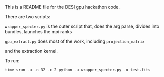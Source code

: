 This is a README file for the DESI gpu hackathon code.

There are two scripts:

`wrapper_specter.py` is the outer script that, does the arg parse, divides into bundles,
launches the mpi ranks

`gpu_extract.py` does most of the work, including `projection_matrix`

and the extraction kernel.

To run: 

`time srun -u -n 32 -c 2 python -u wrapper_specter.py -o test.fits`
